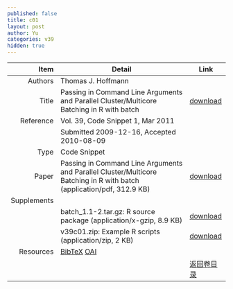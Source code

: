 ```yaml
---
published: false
title: c01
layout: post
author: Yu
categories: v39
hidden: true
---
```


| Item | Detail | Link |
|---:|---|---|
| Authors | Thomas J. Hoffmann| |
| Title |Passing in Command Line Arguments and Parallel Cluster/Multicore Batching in R with batch | [download](http://www.jstatsoft.org/v39/c01/paper) |
| Reference |Vol. 39, Code Snippet 1, Mar 2011 | |
| | Submitted 2009-12-16, Accepted 2010-08-09| | 
| Type | Code Snippet| |
| Paper | Passing in Command Line Arguments and Parallel Cluster/Multicore Batching in R with batch  (application/pdf, 312.9 KB)| [download](http://www.jstatsoft.org/v39/c01/paper) |
| Supplements | | |
| |batch_1.1-2.tar.gz: R source package  (application/x-gzip, 8.9 KB)|  [download](http://www.jstatsoft.org/v39/c01/supp/1) |
| |v39c01.zip: Example R scripts  (application/zip, 2 KB)|  [download](http://www.jstatsoft.org/v39/c01/supp/2) |
| Resources | [BibTeX](http://www.jstatsoft.org/v39/c01/bibtex) [OAI](http://www.jstatsoft.org/oai?verb=GetRecord&identifier=oai.jstatsoft/v39/c01&prefix=oai_dc)| |
| |  | [返回卷目录]({{site.baseurl}}/volume/v39.html) |
